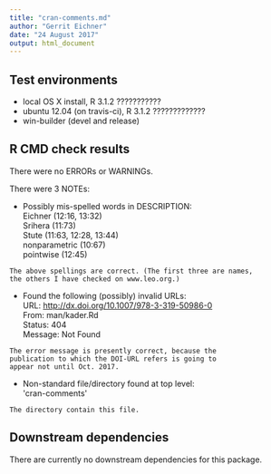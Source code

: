 ```yaml
---
title: "cran-comments.md"
author: "Gerrit Eichner"
date: "24 August 2017"
output: html_document
---
```


## Test environments
* local OS X install, R 3.1.2 ???????????
* ubuntu 12.04 (on travis-ci), R 3.1.2 ?????????????
* win-builder (devel and release)

## R CMD check results
There were no ERRORs or WARNINGs. 

There were 3 NOTEs:

* Possibly mis-spelled words in DESCRIPTION:  
  Eichner (12:16, 13:32)  
  Srihera (11:73)  
  Stute (11:63, 12:28, 13:44)  
  nonparametric (10:67)  
  pointwise (12:45)  
```
The above spellings are correct. (The first three are names,
the others I have checked on www.leo.org.)
```

* Found the following (possibly) invalid URLs:  
  URL: http://dx.doi.org/10.1007/978-3-319-50986-0  
    From: man/kader.Rd  
    Status: 404  
    Message: Not Found
```
The error message is presently correct, because the
publication to which the DOI-URL refers is going to
appear not until Oct. 2017.
```

* Non-standard file/directory found at top level:  
  'cran-comments'
```
The directory contain this file.
```



## Downstream dependencies
There are currently no downstream dependencies for this
package.
